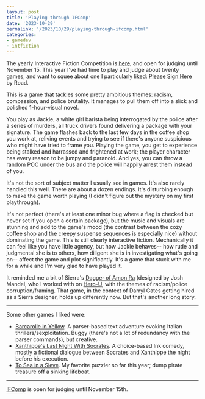 ```yaml
---
layout: post
title: 'Playing through IFComp'
date: '2023-10-29'
permalink: '/2023/10/29/playing-through-ifcomp.html'
categories: 
- gamedev
- intfiction
---
```


The yearly Interactive Fiction Competition is [here](https://ifcomp.org/ballot), and open for judging until November 15. This year I've had time to play and judge about twenty games, and want to squee about one I particularly liked: [Please Sign Here](https://ifcomp.org/play/2916/play_online) by Road.

This is a game that tackles some pretty ambitious themes: racism, compassion, and police brutality. It manages to pull them off into a slick and polished 1-hour-visual novel.

You play as Jackie, a white girl barista being interrogated by the
police after a series of murders, all truck drivers found delivering a
package with your signature. The game flashes back to the last few
days in the coffee shop you work at, reliving events and trying to see
if there's anyone suspicious who might have tried to frame
you. Playing the game, you get to experience being stalked and
harrassed and frightened at work; the player character has every
reason to be jumpy and paranoid. And yes, you can throw a random POC
under the bus and the police will happily arrest them instead of you. 

It's not the sort of subject matter I usually see in games. It's also
rarely handled this well. There are about a dozen endings. It's
disturbing enough to make the game worth playing (I didn't figure out
the mystery on my first playthrough).

It's not perfect (there's at least one minor bug where a flag is
checked but never set if you open a certain package), but the music
and visuals are stunning and add to the game's mood (the contrast
between the cozy coffee shop and the creepy suspense sequences is
especially nice) without dominating the game. This is still clearly
interactive fiction. Mechanically it can feel like you have little
agency, but how Jackie behaves-- how rude and judgmental she is to
others, how diligent she is in investigating what's going on-- affect
the game and plot significantly. It's a game that stuck with me for a
while and I'm very glad to have played it.

It reminded me a bit of Sierra's [Dagger of Amon
Ra](https://en.wikipedia.org/wiki/The_Dagger_of_Amon_Ra) (designed by
Josh Mandel, who I worked with on
[Hero-U](https://en.wikipedia.org/wiki/Hero-U%3A_Rogue_to_Redemption),
with the themes of racism/police corruption/framing. That game, in the
context of Darryl Gates getting hired as a Sierra designer, holds up
differently now. But that's another long story.

----

Some other games I liked were:

- [Barcarolle in Yellow](https://ifcomp.org/play/2894/play_online). A parser-based text adventure evoking Italian thrillers/sexploitation. Buggy (there's not a lot of redundancy with the parser commands), but creative.
- [Xanthippe's Last Night With Socrates](https://ifcomp.org/play/2820/play_online). A choice-based Ink comedy, mostly a fictional dialogue between Socrates and Xanthippe the night before his execution.
- [To Sea in a Sieve](https://ifcomp.org/play/2795/play_online). My favorite puzzler so far this year; dump pirate treasure off a sinking lifeboat.

----

[IFComp](https://ifcomp.org/) is open for judging until November 15th. 

